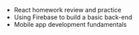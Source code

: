 - React homework review and practice
- Using Firebase to build a basic back-end
- Mobile app development fundamentals